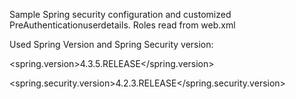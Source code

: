 
Sample Spring security configuration and customized PreAuthenticationuserdetails.
Roles read from web.xml

Used Spring Version and Spring Security version:

<spring.version>4.3.5.RELEASE</spring.version>

<spring.security.version>4.2.3.RELEASE</spring.security.version>

